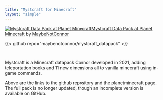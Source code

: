 ```yaml
---
title: "Mystcraft for Minecraft"
layout: "simple"
---
```

<a href="https://www.planetminecraft.com/data-pack/mystcraft-data-pack-explore-new-dimensions" title="Mystcraft Data Pack - Explore New Dimensions! Minecraft Data Pack"><img src="https://static.planetminecraft.com/files/image/minecraft/data-pack/2021/447/14098216-pocket_l.jpg" alt="Mystcraft Data Pack at Planet Minecraft" border="0"/><ins>Mystcraft Data Pack at Planet Minecraft</a> by <a href="https://www.planetminecraft.com/member/maybenotconnor/" title="MaybeNotConnor Profile"><ins>MaybeNotConnor</a>

{{< github repo="maybenotconnor/mystcraft_datapack" >}}

‎

Mystcraft is a Minecraft datapack Connor developed in 2021, adding teleportation books and 11 new dimensions all to vanilla minecraft using in-game commands.

Above are the links to the github repository and the planetminecraft page. The full pack is no longer updated, though an incomplete version is available on GitHub.